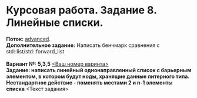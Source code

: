 ﻿# Курсовая работа. Задание 8. Линейные списки.
**Поток:** <ins>advanced</ins>.</br>**Дополнительное задание:** Написать бенчмарк сравнения с std::list/std::forward_list</br></br>**Вариант №: 5,3,5** <ins><Ваш номер варинта></ins></br>**Задание: написать линейный однонаправленный список с барьерным элементом, в котором будут ноды, хранящие данные литерного типа. Нестандартное действие - поменять местами 2 и n-1 элементы списка** <Текст задания>
